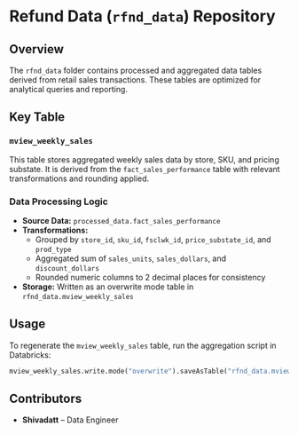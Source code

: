 # Refund Data (`rfnd_data`) Repository

## Overview
The `rfnd_data` folder contains processed and aggregated data tables derived from retail sales transactions. These tables are optimized for analytical queries and reporting.

## Key Table
### `mview_weekly_sales`
This table stores aggregated weekly sales data by store, SKU, and pricing substate. It is derived from the `fact_sales_performance` table with relevant transformations and rounding applied.

### Data Processing Logic
- **Source Data:** `processed_data.fact_sales_performance`
- **Transformations:**
  - Grouped by `store_id`, `sku_id`, `fsclwk_id`, `price_substate_id`, and `prod_type`
  - Aggregated sum of `sales_units`, `sales_dollars`, and `discount_dollars`
  - Rounded numeric columns to 2 decimal places for consistency
- **Storage:** Written as an overwrite mode table in `rfnd_data.mview_weekly_sales`

## Usage
To regenerate the `mview_weekly_sales` table, run the aggregation script in Databricks:
```python
mview_weekly_sales.write.mode("overwrite").saveAsTable("rfnd_data.mview_weekly_sales")
```

## Contributors
- **Shivadatt** – Data Engineer
